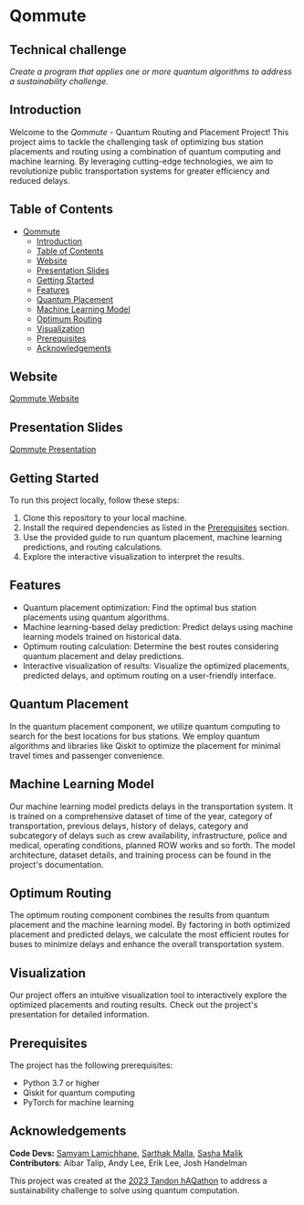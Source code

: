 # Qommute


## Technical challenge

_Create a program that applies one or more quantum algorithms to address a sustainability challenge._


## Introduction
Welcome to the *Qommute* - Quantum Routing and Placement Project! This project aims to tackle the challenging task of optimizing bus station placements and routing using a combination of quantum computing and machine learning. By leveraging cutting-edge technologies, we aim to revolutionize public transportation systems for greater efficiency and reduced delays.

## Table of Contents
- [Qommute](#qommute)
  - [Introduction](#introduction)
  - [Table of Contents](#table-of-contents)
  - [Website](#website)
  - [Presentation Slides](#presentation-slides)
  - [Getting Started](#getting-started)
  - [Features](#features)
  - [Quantum Placement](#quantum-placement)
  - [Machine Learning Model](#machine-learning-model)
  - [Optimum Routing](#optimum-routing)
  - [Visualization](#visualization)
  - [Prerequisites](#prerequisites)
  - [Acknowledgements](#acknowledgements)


## Website   
[Qommute Website](https://qommute.vercel.app/) 


## Presentation Slides   
[Qommute Presentation](https://docs.google.com/presentation/d/1Hm73Q1I7k7pZA6_5wYnJi036zoQaWq5-wcrqgWZjruE/edit#slide=id.g1e836edcafb_1_614)


## Getting Started
To run this project locally, follow these steps:

1. Clone this repository to your local machine.
2. Install the required dependencies as listed in the [Prerequisites](#prerequisites) section.
4. Use the provided guide to run quantum placement, machine learning predictions, and routing calculations.
5. Explore the interactive visualization to interpret the results.

## Features
- Quantum placement optimization: Find the optimal bus station placements using quantum algorithms.
- Machine learning-based delay prediction: Predict delays using machine learning models trained on historical data.
- Optimum routing calculation: Determine the best routes considering quantum placement and delay predictions.
- Interactive visualization of results: Visualize the optimized placements, predicted delays, and optimum routing on a user-friendly interface.

## Quantum Placement
In the quantum placement component, we utilize quantum computing to search for the best locations for bus stations. We employ quantum algorithms and libraries like Qiskit to optimize the placement for minimal travel times and passenger convenience.

## Machine Learning Model
Our machine learning model predicts delays in the transportation system. It is trained on a comprehensive dataset of time of the year, category of transportation, previous delays, history of delays, category and subcategory of delays such as crew availability, infrastructure, police and medical, operating conditions, planned ROW works and so forth. The model architecture, dataset details, and training process can be found in the project's documentation.

## Optimum Routing
The optimum routing component combines the results from quantum placement and the machine learning model. By factoring in both optimized placement and predicted delays, we calculate the most efficient routes for buses to minimize delays and enhance the overall transportation system.

## Visualization
Our project offers an intuitive visualization tool to interactively explore the optimized placements and routing results. Check out the project's presentation for detailed information.

## Prerequisites
The project has the following prerequisites:

- Python 3.7 or higher
- Qiskit for quantum computing
- PyTorch for machine learning


## Acknowledgements

**Code Devs:** [Samyam Lamichhane](https://github.com/declansam), [Sarthak Malla](https://github.com/Sarthak-Malla), [Sasha Malik](https://github.com/Sasha-Malik)   
**Contributors**: Aibar Talip, Andy Lee, Erik Lee, Josh Handelman 

This project was created at the [2023 Tandon hAQathon](https://wp.nyu.edu/haqathon/) to address a sustainability challenge to solve using quantum computation.  
